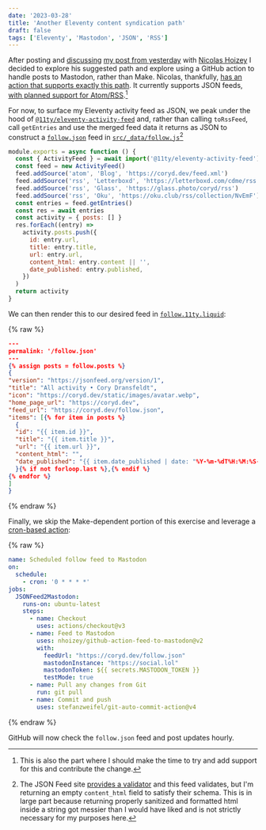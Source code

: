 ```yaml
---
date: '2023-03-28'
title: 'Another Eleventy content syndication path'
draft: false
tags: ['Eleventy', 'Mastodon', 'JSON', 'RSS']
---
```


After posting and [discussing](https://social.lol/@nhoizey@mamot.fr/110101373765987885) [my post from yesterday](/posts/2023/automate-syndicate-content-mastodon-eleventy/) with [Nicolas Hoizey](https://nicolas-hoizey.com/) I decided to explore his suggested path and explore using a GitHub action to handle posts to Mastodon, rather than Make.<!-- excerpt --> Nicolas, thankfully, [has an action that supports exactly this path](https://github.com/marketplace/actions/any-feed-to-mastodon). It currently supports JSON feeds, [with planned support for Atom/RSS](https://github.com/nhoizey/github-action-feed-to-mastodon/issues/16).[^1]

For now, to surface my Eleventy activity feed as JSON, we peak under the hood of [`@11ty/eleventy-activity-feed`](https://www.npmjs.com/package/@11ty/eleventy-activity-feed) and, rather than calling `toRssFeed`, call `getEntries` and use the merged feed data it returns as JSON to construct a [`follow.json`](https://coryd.dev/follow.json) feed in [`src/_data/follow.js`](https://github.com/cdransf/coryd.dev/blob/66085dfdb1fab7bd46b8aa3e4b5e40ced906fb93/src/_data/follow.js)[^2]

```javascript
module.exports = async function () {
  const { ActivityFeed } = await import('@11ty/eleventy-activity-feed')
  const feed = new ActivityFeed()
  feed.addSource('atom', 'Blog', 'https://coryd.dev/feed.xml')
  feed.addSource('rss', 'Letterboxd', 'https://letterboxd.com/cdme/rss')
  feed.addSource('rss', 'Glass', 'https://glass.photo/coryd/rss')
  feed.addSource('rss', 'Oku', 'https://oku.club/rss/collection/NvEmF')
  const entries = feed.getEntries()
  const res = await entries
  const activity = { posts: [] }
  res.forEach((entry) =>
    activity.posts.push({
      id: entry.url,
      title: entry.title,
      url: entry.url,
      content_html: entry.content || '',
      date_published: entry.published,
    })
  )
  return activity
}
```

We can then render this to our desired feed in [`follow.11ty.liquid`](https://github.com/cdransf/coryd.dev/blob/66085dfdb1fab7bd46b8aa3e4b5e40ced906fb93/src/follow.11ty.liquid):

{% raw %}

```json
---
permalink: '/follow.json'
---
{% assign posts = follow.posts %}
{
"version": "https://jsonfeed.org/version/1",
"title": "All activity • Cory Dransfeldt",
"icon": "https://coryd.dev/static/images/avatar.webp",
"home_page_url": "https://coryd.dev",
"feed_url": "https://coryd.dev/follow.json",
"items": [{% for item in posts %}
  {
  "id": "{{ item.id }}",
  "title": "{{ item.title }}",
  "url": "{{ item.url }}",
  "content_html": "",
  "date_published": "{{ item.date_published | date: "%Y-%m-%dT%H:%M:%S-08:00" }}"
  }{% if not forloop.last %},{% endif %}
{% endfor %}
]
}
```

{% endraw %}

Finally, we skip the Make-dependent portion of this exercise and leverage a [cron-based action](https://github.com/cdransf/coryd.dev/blob/66085dfdb1fab7bd46b8aa3e4b5e40ced906fb93/.github/workflows/scheduled-post.yaml#L21):

{% raw %}

```yaml
name: Scheduled follow feed to Mastodon
on:
  schedule:
    - cron: '0 * * * *'
jobs:
  JSONFeed2Mastodon:
    runs-on: ubuntu-latest
    steps:
      - name: Checkout
        uses: actions/checkout@v3
      - name: Feed to Mastodon
        uses: nhoizey/github-action-feed-to-mastodon@v2
        with:
          feedUrl: "https://coryd.dev/follow.json"
          mastodonInstance: "https://social.lol"
          mastodonToken: ${{ secrets.MASTODON_TOKEN }}
          testMode: true
      - name: Pull any changes from Git
        run: git pull
      - name: Commit and push
        uses: stefanzweifel/git-auto-commit-action@v4
```

{% endraw %}

GitHub will now check the `follow.json` feed and post updates hourly.

[^1]: This is also the part where I should make the time to try and add support for this and contribute the change.
[^2]: The JSON Feed site [provides a validator](https://validator.jsonfeed.org/) and this feed validates, but I'm returning an empty `content_html` field to satisfy their schema. This is in large part because returning properly sanitized and formatted html inside a string got messier than I would have liked and is not strictly necessary for my purposes here.
